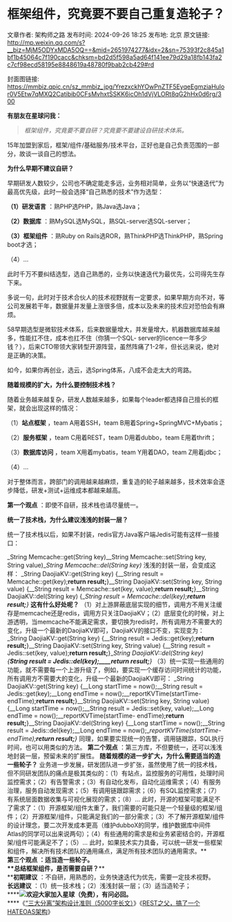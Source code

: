 # 框架组件，究竟要不要自己重复造轮子？

文章作者: 架构师之路
发布时间: 2024-09-26 18:25
发布地: 北京
原文链接: http://mp.weixin.qq.com/s?__biz=MjM5ODYxMDA5OQ==&mid=2651974277&idx=2&sn=75393f2c845a1bf1b45064c7f190cacc&chksm=bd2d5f598a5ad64f141ee79d29a18fb143fa2c7cf98ecd58195e8848619a48780f9bab2cb429#rd

封面图链接: https://mmbiz.qpic.cn/sz_mmbiz_jpg/YrezxckhYOwPnZTF5EyqeEgmziaHulor0V5Etw7qMXQ2Catibib0CFsMvhxtSSKK6icOh1dVjVLORt8qG2hHx0d6rg/300

**有朋友在星球问我：**

>  _框架组件，究竟要不要自研？究竟要不要建设自研技术体系。_

15年加盟到家后，框架/组件/基础服务/技术平台，正好也是自己负责范围的一部分，故谈一谈自己的想法。

**为什么早期不建议自研？**

早期研发人数较少，公司也不确定能走多远，业务相对简单，业务以“快速迭代”为最高优先级，此时一般会选择“自己熟悉的技术”作为选型：

**（1）研发语言** ：熟PHP选PHP，熟Java选Java；

**（2）数据库** ：熟MySQL选MySQL，熟SQL-server选SQL-server；

**（3）框架组件** ：熟Ruby on Rails选ROR，熟ThinkPHP选ThinkPHP，熟Spring boot才选；

（4）…

此时千万不要纠结选型，选自己熟悉的，业务以快速迭代为最优先，公司得先生存下来。

多说一句，此时对于技术合伙人的技术视野就有一定要求，如果早期方向不对，等公司发展若干年，数据量并发量上涨很多倍，成本以及未来的技术应对恐怕会有麻烦。

58早期选型是微软技术体系，后来数据量增大，并发量增大，机器数据库越来越多，性能扛不住，成本也扛不住（你猜一个SQL-
server的licence一年多少钱？），后来CTO带领大家转型开源阵营，虽然阵痛了1-2年，但长远来说，绝对是正确的决策。

如今，如果你再创业，选云，选Spring体系，八成不会走太大的弯路。

**随着规模的扩大，为什么要控制技术栈？**

随着业务越来越复杂，研发人数越来越多，如果每个leader都选择自己擅长的框架，就会出现这样的情况：

（1）**站点框架** ，team A用着SSH，team B用着Spring+SpringMVC+Mybatis；

（2）**服务框架** ，team C用着REST，team D用着dubbo，team E用着thrift；

（3）**数据库访问** ，team X用着mybatis，team Y用着DAO，team Z用着jdbc；

（4）…

对于整体而言，跨部门的调用越来越麻烦，重复造的轮子越来越多，技术效率会逐步降低，研发+测试+运维成本都越来越高。

**第一个观点** ：即使不自研，技术栈也请尽量统一。

**统一了技术栈，为什么建议浅浅的封装一层？**

统一了技术栈以后，如果不封装，redis官方Java客户端Jedis可能有这样一些接口：

 _String Memcache::get(String key)__String Memcache::set(String key, String
value)__String Memcache::del(String key)_ 浅浅的封装一层，会变成这样： _String
DaojiaKV::get(String key) {__String result = Memcache::get(key);__return
result;__}__String DaojiaKV::set(String key, String value) {__String result =
Memcache::set(key, value);__return result;__}__String DaojiaKV::del(String
key) {__String result = Memcache::del(key);__return result;__}_ **这有什么好处呢？**
（1）对上游屏蔽底层实现的细节，调用方不用关注缓存是memcache还是redis，调用方只关注DaojiaKV；（2）底层变化的时候，对上游透明，当memcache不能满足需求，要切换为redis时，所有调用方不需要大的变化，升级一个最新的DaojiaKV即可，DaojiaKV的接口不变，实现变为：
_String DaojiaKV::get(String key) {__String result = Jedis::get(key);__return
result;__}__String DaojiaKV::set(String key, String value) {__String result =
Jedis::set(key, value);__return result;__}__String DaojiaKV::del(String key)
{__String result = Jedis::del(key);____return result;__}_
（3）统一实现一些通用的功能，就不需要每一个上游升级了，例如，要实现一个缓存访问时间统计的功能，所有调用方不需要大的变化，升级一个最新的DaojiaKV即可：
_String DaojiaKV::get(String key) {__Long startTime = now();__String result =
Jedis::get(key);__Long endTime = now();__reportKVTime(startTime-
endTime);__return result;__}__String DaojiaKV::set(String key, String value)
{__Long startTime = now();__String result = Jedis::set(key, value);__Long
endTime = now();__reportKVTime(startTime- endTime);__return result;__}__String
DaojiaKV::del(String key) {__Long startTime = now();__String result =
Jedis::del(key);__Long endTime = now();__reportKVTime(startTime-
endTime);__return result;__}_ 同理，如果要实现统一的告警，调用链跟踪，SQL执行时间，也可以用类似的方法。 **第二个观点**
：第三方库，不但要统一，还可以浅浅地封装一层，预留未来的扩展性。 **随着规模的进一步扩大，为什么需要适当的造一些轮子？**
业务进一步发展，研发团队进一步扩张，虽然使用了统一的技术栈，但不同研发团队的痛点是极其类似的：（1）有站点，监控服务的可用性，处理时间监控需求；（2）有告警需求；（3）有自动化发布，自动化运维需求；（4）有服务治理，服务自动发现需求；（5）有调用链跟踪需求；（6）有SQL监控需求；（7）有系统层面数据收集与可视化展现的需求；（8）…
此时，开源的框架可能满足不了需求了：（1）开源框架/组件太重了，我们需要的可能只是一个轻量级的框架/组件；（2）开源框架/组件，只能满足我们的一部分需求；（3）不了解开源框架/组件的设计理念，要二次开发成本更高（维护dubboX的同学，维护数据库中间件Atlas的同学可以出来说两句）；（4）有些通用的需求是和业务紧密结合的，开源框架/组件可能满足不了；（5）…
此时，如果技术实力具备，可以统一研发一些框架和组件，解决所有技术团队的通用痛点，满足所有技术团队的通用需求。**  
****第三个观点** ：适当造一些轮子。  
**总结****框架组件，是否需要自研？****  
****初期建议** ：不自研，用熟悉的，业务快速迭代为优先，需要一定技术视野。  
**长远建议** ：（1）统一技术栈；（2）浅浅封装一层；（3）适当造轮子；  
****![](https://mmbiz.qpic.cn/sz_mmbiz_jpg/YrezxckhYOztvLllVSRGFdacgyFSibmGbYC9gP6Vp2vbia6XML5dX9srBDbHhYHUdYgiaQe45OmX669nFsNF3kPAw/640?wx_fmt=other&wxfrom=5&wx_lazy=1&wx_co=1&tp=webp)**欢迎大家加入星球（免费），有问必回。**  
****《[“三大分离”架构设计准则（5000字长文）](http://mp.weixin.qq.com/s?__biz=MjM5ODYxMDA5OQ==&mid=2651974013&idx=1&sn=677a2d6a2902383f5d83a036a77bfc72&chksm=bd2d5ca18a5ad5b7fa3b35480c01383c091d3fb91f66792b18dd5f739c9592868405ad0409b6&scene=21#wechat_redirect)》《[REST之父，搞了一个HATEOAS架构](http://mp.weixin.qq.com/s?__biz=MjM5ODYxMDA5OQ==&mid=2651973873&idx=1&sn=558818df7b0ddcb725366fe6a7b7c6b7&chksm=bd2d5d2d8a5ad43b855f8da6068109cd300f27f64b1e71b55e3921645cda6b132de2223074d3&scene=21#wechat_redirect)》

